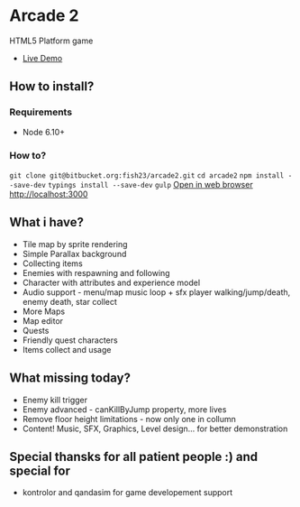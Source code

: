# Arcade 2 #

HTML5 Platform game

* [Live Demo](http://arcade2.slimetribe.com)


## How to install? ##

### Requirements ###

* Node 6.10+

### How to? ###

`git clone git@bitbucket.org:fish23/arcade2.git`
`cd arcade2`
`npm install --save-dev`
`typings install --save-dev`
`gulp`
[Open in web browser http://localhost:3000](http://localhost:3000)

## What i have? ##

* Tile map by sprite rendering
* Simple Parallax background
* Collecting items
* Enemies with respawning and following
* Character with attributes and experience model
* Audio support - menu/map music loop + sfx player walking/jump/death, enemy death, star collect
* More Maps
* Map editor
* Quests
* Friendly quest characters
* Items collect and usage

## What missing today? ###

* Enemy kill trigger
* Enemy advanced - canKillByJump property, more lives
* Remove floor height limitations - now only one in collumn
* Content! Music, SFX, Graphics, Level design... for better demonstration

## Special thansks for all patient people :) and special for ###

* kontrolor and qandasim for game developement support

